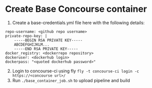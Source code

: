 # Create Base Concourse container

1. Create a base-credentials.yml file here with the following details:
```
repo-username: <github repo username>
private-repo-key: |
    -----BEGIN RSA PRIVATE KEY-----
    ABCDEFGHIJKLM...
    -----END RSA PRIVATE KEY-----
docker_registry: <dockerrepo repository>
dockeruser: <dockerhub login>
dockerpass: "<quoted dockerhub password>"
```
2. Login to concourse-ci using fly `fly -t concourse-ci login -c https://<concourse url>/`
3. Run `./base_container_job.sh` to upload pipeline and build
